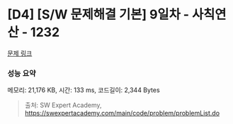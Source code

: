 # [D4] [S/W 문제해결 기본] 9일차 - 사칙연산 - 1232 

[문제 링크](https://swexpertacademy.com/main/code/problem/problemDetail.do?contestProbId=AV141J8KAIcCFAYD) 

### 성능 요약

메모리: 21,176 KB, 시간: 133 ms, 코드길이: 2,344 Bytes



> 출처: SW Expert Academy, https://swexpertacademy.com/main/code/problem/problemList.do